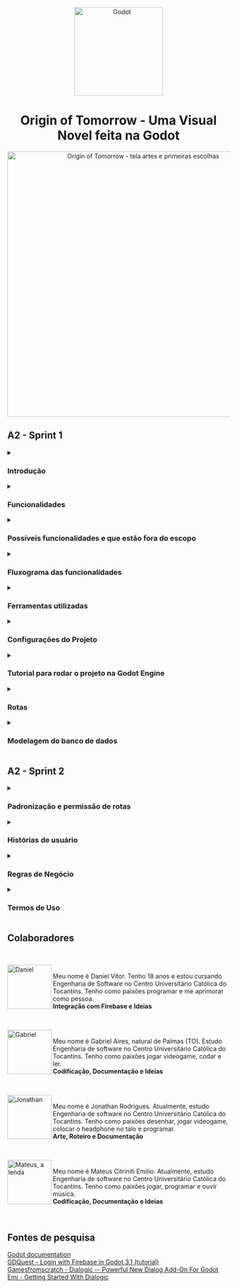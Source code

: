 <p align="center">
	<img width="200" alt="Godot" src="https://upload.wikimedia.org/wikipedia/commons/thumb/6/6a/Godot_icon.svg/2048px-Godot_icon.svg.png">
</p>

<h1 align="center">Origin of Tomorrow - Uma Visual Novel feita na Godot</h1>

<p align="center">
	<img width="600" 
		alt="Origin of Tomorrow - tela artes e primeiras escolhas"
		src="https://i.imgur.com/wADTXCi.png">
</p>

## A2 - Sprint 1

<details> 
	<summary><h3>Introdução</h3></summary>

<p>Projeto realizado como parte da grade curricular da disciplina de Engenharia de Conhecimento, ministrado no curso de <a href="https://to.catolica.edu.br/portal/curso/engenharia-de-software/">Engenharia de Software</a> do <a href="https://to.catolica.edu.br">Centro Universitário Católica do Tocantins</a>.</p>

<p>O principal objetivo do trabalho  é a implementação dos conceitos de Banco de Dados numa aplicação. No caso do nosso grupo, escolhemos fazer a implementação a partir de um jogo de texto Visual Novel, com o objetivo de alimentar o banco de dados com informações do usuário.</p>


<p>Visual novel é um gênero de jogo focado em leituras de textos, cuja suas decisões afetam o rumo da história. O sistema terá como proposta utilizar um sistema de bancos de dados par analisar as decisões dos jogadores para comparar os caminhos traçados por cada um ao decorrer da história.</p>

<p>Como base para o trabalho, partiu-se dos conceitos de interação e escolhas nos adventures criados pela empresa <a href="https://telltale.com/">Telltale Games</a>, responsáveis por jogos como <a href="https://store.steampowered.com/app/1449690/The_Walking_Dead_The_Telltale_Definitive_Series/">The Walking Dead </a>, <a href="https://store.steampowered.com/app/250320/The_Wolf_Among_Us/">The Wolf Among Us</a> e <a href="https://store.steampowered.com/app/498240/Batman__The_Telltale_Series/">The Batman Telltale series</a>.</p>
</details>

<details>
	<summary><h3>Funcionalidades</h3></summary>

<ol>
	<li>Implementação do Firebase como aplicação de gerenciamento de dados e informações emitidas pela aplicação;</li>
	<li>Sistema de diálogo, cujo os jogadores terão a possibilidade de ler a narrativa e as fala dos personagens durante a história por intermédio de uma caixa de diálogo;</li>
	<li>Sistemas de decisões que serão armazenadas no Banco de Dados e mostradas como estátisticas para o jogador ao final do jogo, demonstrando o seu  desempenho e progressão comparadas aos outros jogadores;</li>
	<li>História voltada ao universo dos jogos eletrônicos, tendo alguns mini-games como interação e progresso da história;</li>
	<li>Galeria de pixel-arts dos desenhos criados pelo artista do projeto. Estas artes serão desbloqueadas pelo jogador à medida em que ele vai avançando durante a história;</li>
	<li>Sons e efeitos sonoros para maior imersão do jogador;</li>
	<li>Sistemas de criação de perfis do usuário/jogador, delimitando preferências e escolhas pessoais determinadas que podem aparecer/afetar a história ao decorrer do jogo.</li>
</ol>
</details>

<details>
	<summary><h3>Possíveis funcionalidades e que estão fora do escopo</h3></summary>
<ol>
	<li>Portabilidade da aplicação para dispositivos móveis e consoles de videogame.</li>
	<li>Sub-aplicação móvel para votação. Voltada para espectadores que estão assistindo a transmissão e estão buscando interação com o streamer favorito.</li>
	<li>Sistemas de criação de perfis do usuário/jogador, delimitando preferências e escolhas pessoais determinadas que podem aparecer/afetar a história ao decorrer do jogo. A implementação da funcionalidade pode ser feita como base a interação proposta no ínicio do jogo Silent Hill Shattered Memories. Check-list da personalidade do jogador, mudando alguns elementos e personagens da história</li>
</ol>
</details>

<details>
	<summary><h3>Fluxograma das funcionalidades</h3></summary>

<p>Primeiro, o jogador terá como tela inicial de registro e login do jogo, fazendo a comunicação entre aplicação e banco de dados/servidor Firebase. Estas informações serão armazenadas no banco de dados, criando uma identificação/chave primária própria. Existe um cenário/interação para verificação se os dados dos usuários estiverem corretos.</p>

<ul>
	<li>Caso o email já esteja cadastrado, o jogador já pode pular para tela de login e digitar os seus dados;</li>
	<ul>
		<li>Se os dados estiverem corretos, vai aparecer uma mensagem de login bem sucedido, avançando para o menu do jogo;</li> 
		<li>Caso os dados não estiverem corretos, vai aparecer uma mensagem de erro do usuário ou senha digitada incorretamente, solicitando novamente a autenticação.</li>
	</ul>
</ul>

<br> 

<p align="center">
	<img width="600"
		alt="Fluxograma da página de login"
		src="https://i.imgur.com/cQPXj1B.png">
		<br>Fluxograma da página de login e senha
</p>

<p>Segundo, o jogador interage com as escolhas estipuladas do jogo. Ao fazer isso, cada uma dessas escolhas terá uma saída  ou rumo diferente para a história. Podem ser diálogos e interações com os personagens diferentes do habitual ou segmento da história. Exemplo: determinado personagem pode morrer ou continuar na narrativa, desempenhando outro papel. Diante disso, cada uma dessas escolhas e caminhos serão armazenadas no banco de Dados, diferenciando cada uma dessas rotas selecionadas pelo jogador. Ao final do jogo, o jogador terá uma tela de estatísticas, comparando o seu desempenho com outros jogadores.</p>
 
<p>Exemplo: </p>

<ul>
	<li>O jogador A traçou o caminho X.</li> 
	<ul>
		<li>Porcentagem de jogadores que seguiram este caminho 56%.</li>
	</ul> 
	<li>Outros jogadores que seguiram o caminho Y.</li>
	<ul>
		<li>Porcentagem: 44%</li>
	</ul>
</ul> 

<p>Vale ressaltar que, as escolhas principais, ao decorrer da trama, serão apresentadas nas estatísticas, para entender como funciona o sistema por parte do jogador e quais interações futuras podem ser possíveis para acessar os outros finais do jogo.</p>

<br>

<p align="center">
	<img width="600"
		alt="Exemplificação do sistema de escolhas do jogo, por intermédio de condicionais/nested condicionais"
		src="https://i.imgur.com/CD905bI.png">
		<br>Exemplificação do sistema de escolhas do jogo
</p>

</details>

<details>
	<summary><h3>Ferramentas utilizadas</h3></summary>

1. [Godot](https://godotengine.org/) é um motor de jogo de código aberto, publicado utilizando a licença MIT e desenvolvido pela sua própria comunidade. Seu design é inovador, utilizando um sistema de nódulos e de cena, dando flexibilidade para o desenvolvedor criar qualquer coisa. Pode ser usada em qualquer plataforma de desenvolvimento moderno, tendo a engine suporte para os sistemas operacionais Linux, MacOs, Windows Android. 

2. [Dialogic](https://github.com/coppolaemilio/dialogic) é uma extensão da Godot responsável em facilitar a adição de diálogos no seu jogo. Ela é uma aplicação feita dentro da própria, tendo como base ferramentas com interface gráfica para organização de diálogos dentro do jogo. 

3. [Krita](https://krita.org/en/) é uma ferramenta de criação de ilustrações, concept art, histórias em quadrinhos, pinturas digitais e animações, também podendo ser usado como um programa de retoques e manipulação de fotografia, conversor de formatos, suportando vários modelos de cores e pintura HDR. 

4. [Firebase](https://firebase.google.com/?hl=pt) é um conjunto de serviços de hospedagem para qualquer tipo de aplicativo. Oferece hospedagem NoSQL e em tempo real de bancos de dados, conteúdo, autenticação social e notificações, ou serviços, como um servidor de comunicação em tempo real.

5. [Fruity Loop Studio](https://www.image-line.com/fl-studio/) é uma estação de trabalho de áudio digital desenvolvido pela empresa belga Image-Line. Atualmente é um dos softwares mais usados em produções musicais no mundo, ficando em 4° lugar com 13.63%. Em 2018 foi considerado o melhor DAW do ano pelo IDMA.

6. [Obs Studio](https://obsproject.com/pt-br/download) é uma suíte de software livre e de código aberto para gravação e transmissão ao vivo. Escrito em C e C++, o OBS fornece captura de fonte e dispositivo em tempo real, composição de cena, codificação, gravação e transmissão. A transmissão de dados é feita principalmente através do RTMP (Real Time Messaging Protocol) e pode ser enviada para qualquer destino de suporte RTMP, incluindo muitas predefinições para sites de streaming, como YouTube, Instagram, Twitch e Facebook.

</details>

<details>
	<summary><h3>Configurações do Projeto</h3></summary>

<p>Origin of Tomorrow pode ser executado em diversos sistemas como Windows, Linux e até mesmo em <strong> navegadores de internet</strong>. </p>

Binários compilados podem ser baixados na página de [releases do GitHub](https://github.com/gabriel-aires09/origintomorow/releases). Necessário apenas descompactar os arquivos e rodar diretamente no sistema. O executável e o arquivo de extensão .pck devem estar localizados no mesmo diretório. Sem isso, o jogo não será executado.

Quanto ao uso da aplicação em <strong>navegadores</strong>, você pode acessar ao jogo por meio deste link: [Github Pages](https://gabriel-aires09.github.io/origintomorow/). Criamos uma branch própria hospedada no Github Pages para acesso e conhecimentos das pessoas que tenham interesse em acessar ao jogo. Todos os novos recursos, mecânicas e funcionalidades serão também atualizadas neste link. Nossa intenção é apresentar nossas ideias, de maneira acessível, para outras pessoas interessadas no projeto.

Os arquivos do código fonte podem ser executados utilizando a própria engine [Godot](https://godotengine.org/). Necessário apenas a [importação dos arquivos do projeto](https://docs.godotengine.org/en/latest/tutorials/editor/project_manager.html#opening-and-importing-projects), abrir e apertar o botão play ao canto da tela da interface gráfica da Godot engine. 

</details>

<details>
	<summary><h3>Tutorial para rodar o projeto na Godot Engine</h3></summary>

Abaixo, o tutorial passo a passo:

Abra o aplicativo da Godot. A primeira inicialização irá pedir para adicionar assets. É opcional, mas recomendamos apertar o botão Cancel/Cancelar.

#### 1. Na tela de gerenciamento de projetos, aperte o botão Import

#### 2. Selecione o arquivo "project.godot" na janela Open a File/Abrir Arquivo

#### 3. Na janela de importar arquivo, selecione a opção Import & Edit

#### 4. Ao canto da tela da Godot Engine, aperte o ícone play.

#### 5. A cena principal será inicializada, juntamente com as demais

https://user-images.githubusercontent.com/90778217/195465148-2cbacfbf-9149-4709-bafb-80ddd5c36f2d.mp4


### Tutorial para rodar o projeto no Visual Studio Code

Caso você tenha interesse em conferir a versão para navegadores e acessar/editar o código fonte, faça o download da versão HTML + Javascript na página de [releases](https://github.com/gabriel-aires09/origintomorow/releases/tag/v0.1b). Baixe o arquivo [Origin_of_Tomorrow_Browser.zip](https://github.com/gabriel-aires09/origintomorow/releases/download/v0.1b/Origin_of_Tomorrow_Browser.zip). Caso tenha interesse em rodar aplicação para verificar as modificações, baixe a extensão Live Server do Visual Studio Code. 

Abaixo, um pequeno tutorial em vídeo de como pode ser feito este procedimento.

https://user-images.githubusercontent.com/90778217/195740843-746e6f9d-6960-4bfd-9436-a5dfde40e185.mp4

</details>


<details> 
	<summary><h3>Rotas</h3></summary>

<p align="left">
	<img width="1506" height="334"
		alt="Fluxograma do Firebase e escolhas do jogo"
		src="https://i.imgur.com/Y1s0nMq.png">
</p>
<p align="center">Fluxograma Geral das funcionalidades da aplicação</p>

Ao acessar o jogo, o jogador irá se deparar com uma tela apresentando as opções de login e cadastro, onde os dados cadastrados pelo usuário serão armazenados no banco de dados em nuvem. O cadastro ocorre dentro do próprio jogo, assim como o login, que quando efetuado, o menu inicial é apresentado, exibindo ao usuário as opções de start, galeria e quit, cuja opção start possui função de iniciar jogo.

Cada escolha a qual o jogador selecionar será armazenada no firebase, sendo enviada novamente ao jogador ao final dos capítulos em forma de estatísticas, juntamente com as outros jogadores, sendo exibidas de forma comparativa. As médias a serem exibidas são geradas através da média de escolhas feitas por todos os jogadores. Quando acessada, a galeria exibe todas as artes do jogo, que são mostradas em forma de listas, sendo armazenadas localmente, cujo desbloqueio de imagens, ocorre através do avanço na história ou rota escolhida. 

Abaixo, as rotas/caminhos de acesso que podem ser acessadas aos jogadores neste primeiro protótipo. Os vídeos são interessantes para exemplificar como o sistemas de escolhas serão desenvolvimentosao decorrer do projeto. A primeira e a segunda escolha muda as interações/diálogos entre personagens, como também os sentimentos expressados entre eles - o avatar da personagem Sabrina muda, podendo ficar triste, feliz ou apático, a depender das escolhas geradas pelo jogador. No futuro, os integrantes pretendem criar uma espécie de sistema de pontos de sentimentos que serão exibidas como estatísticas ao final do jogo, conforme consta ao final do vídeo. 
	
### Rota 1 - Primeira escolha do jogo

https://user-images.githubusercontent.com/90778217/195460870-dfe8cddc-d4d2-4802-9faf-dcbda5428594.mp4


## Rota 2 - Segunda escolha do jogo

https://user-images.githubusercontent.com/90778217/195461271-6ae0ad93-40db-4643-a9cb-fe39b158ae0d.mp4

</details>


<details>
	<summary><h3>Modelagem do banco de dados</h3></summary>

Diante das funcionalidades e sistemas utilizados para o nosso projeto, optamos por um gerenciamento de banco de dados não relacional (NoSQL). Primeiramente, o motivo para utilizar esta estrutura de banco de dados é a sua característica de mutabilidade durante o processo de desenvolvimento da aplicação. Queremos, na medida que surgem novas ideias entre os integrantes do projeto, modificar a manipulação dos dados na nossa aplicação, não necessariamente atendendo uma estrutura pré-definida. Segundo, adotamos o Firebase como aplicação principal para o gerenciamento de dados e informações do nosso jogo. Percebemos que, ao analisar o contexto e, pelo tempo exigido para desenvolvimento da aplicação, o melhor caminho a ser seguido seria a utilização do Firebase, principalmente por causa da facilidade de implementação e praticidade de utilização na nossa aplicação. Terceiro, porque a nossa própria orientadora apresentou como uma das ferramentas que podem ser utilizadas durante o processo de desenvolvimento. :smile:

Abaixo, o modelo lógico estruturado do nosso banco de dados, como também a representação de tabelas do Dialogic repassadas para o RealTime Database e o gerenciamento de emails/cadastros registrados no Firebase para teste da aplicação.

<p align="center">
	  <img width="600"
	       alt="Fluxograma do modelo lógico"
	       src="https://i.imgur.com/HKGmoh8.png">
	       <br>Fluxograma do modelo lógico do banco de dados
</p>

<p align="center">
	<img width="600"
		alt="Representação das escolhas do jogador no Firebase"
		src="https://i.imgur.com/q2L1JAo.jpg"
		<br><br>Representação das escolhas feitas do jogador, mostrando chave primária e os objetos/propriedades definidas. Algumas das escolhas serão armazenadas por aqui.
</p>

<p align="center">
	<img width="600"
		alt="Usuários cadastrados no jogo e registrados no Firebase"
		src="https://i.imgur.com/y7Y2Kz0.png"
		<br><br>Página de autenticação do Firebase, demonstrando os usuários cadastrados e registrados no banco de dados
</p>

<p align="center">
	<img width="600"
		alt="Estrutura da tabela da timeline criada pela Dialogic"
		src="https://i.imgur.com/o8ww56j.png"
		<br><br>Estrutura da tabela do arquivo .json criado pelo Dialogic. 
</p>

</details>

## A2 - Sprint 2

<details>
<summary><h3>Padronização e permissão de rotas</h3></summary>

Não há diferentes tipos de usuários, sendo que as rotas serão igualmente distribuídas. Quando o usuário se registra, seus dados são salvos na nuvem juntamente com um token gerado pelo Firebase, cuja utilização se dará na autenticação de usuário. O jogo apresenta as seguintes rotas: 
### Iniciar
Sendo a primeira rota a qual o usuário utitizará, ele terá acesso ao conteúdo jogável


<h3 align="center">{Main}/{Register{token_criado}}/{Login{token_autenticado}}/{Menu}/{Supercene{dialogic}} </h3>


Após ela, o usuário frequentemente passará pela seguinte rota:


<h3 align="center">{Main}/{Login{token_autenticado}}/{Menu}/{Supercene{dialogic}}</h3>

</details>

<details>
	<summary><h3>Histórias de usuário</h3></summary>

#### US01 - Registro

Eu, como jogador, desejo registrar uma conta no sistema, para que eu possa ter acesso ao jogo.

<strong>Cenário 1: Primeiro registro no jogo</strong>
- Dado que o usuário não tenha uma conta
	- E queira iniciar o jogo
- Quando ele selecionar o opção registro
	- E preenche os dados email, senha, confirmar senha. 
- Então, o sistema retorna uma confirmação
 	- E o jogador é levado para a tela inicial

<strong>Cenário 2: Usuário já cadastrado no sistema</strong>
- Dado que usuário tenha uma conta
	- E queira registrar, utilizando o mesmo login e senha já armazenado no banco de dados da aplicação
- Quando ela tentar registrar no sistema
- Então, vai aparecer uma mensagem de email e usuário já cadastrados no sistema 

<strong>Cenário 3: Domínio de email não reconhecido no sistema</strong>
- Dado que o usuário não tenha uma conta
	- E queira registrar para inicializar/testar o jogo
- Quando selecionar a opção registrar
	- E preencher os dados de email
	- E este domínio de email não ser permitido/reconhecido no sistema de banco de dados
- Então o sistema retorna a seguinte mensagem: domínio de email não reconhecido pelo sistema

<strong>Cenário 4: Senha fraca</strong>
- Dado que o usuário estiver preenchendo os dados do cadastro
	- E a senha possuir menos que seis caracteres
	- OU senha sem caracteres especiais como números, símbolos e letras maiúsculas 
- Quando o usuário apertar o botão de registrar
- Então o sistema retorna um erro
	- E pede para o usuário tentar outra senha novamente

#### US02 - Acesso ao sistema, por meio de login (email) e senha

Eu, como jogador, desejo acessar o sistema, para que eu possa retornar o jogo.

<strong>Cenário 1: Usuário já Registrado no sistema</strong>
- Dado que o usuário estiver cadastrado no sistema
- Quando ele digitar seu email de login
	- E sua senha
- Então,  vai aparecer uma mensagem de login bem sucedido
	- E o usuário irá avançar para o menu do jogo

<strong>Cenário 2: Usuário não registrado no sistema</strong>
- Dado que o usuário não estiver cadastrado no sistema
- Quando ele digitar seu email de login
	- E sua senha
- Então, irá aparecer a mensagem de usuário e senha não cadastrados
	- OU usuário e senha digitados incorretamente


<strong>Cenário 3: Senha incorreta</strong>
- Dado que o usuário tenha uma conta registrada
- Quando ele digita seu login e senha
- E sua senha estiver incorreta
- Então, vai aparecer uma mensagem de login bem sucedido
- E o usuário irá avança para o menu do jogo

#### US03 – Sistema de decisões

Eu, como jogador, desejo escolher que escolhas tomar durante a história, para que possa ver como minhas decisões afetaram a história no geral

<strong>Cenário 1: Escolhas ao decorrer da história</strong>
- Dado que o usuário esteja jogando
	- E apareça duas ou mais opções de escolha
- Quando o jogador seleciona uma das duas opções
- Então, a escolha que o jogador tomou será salva
	- E a história do jogo avança de acordo com a opção escolhida
	- E os elementos e personagens podem mudar, a depender do contexto e escolhas apresentadas na história

<strong>Cenário 2: Escolhas que caracterizam o perfil do jogador</strong>
- Dado que o jogador esteja jogando
	- E tenha preenchido o formulário de perfil do jogo
- Quando o jogador avança ao decorrer da história
- Então, os elementos, tais como cor e nome, serão apresentados nos diálogos
	- E novas interações serão apresentadas

#### US04 - Sistema de relacionamento 

Eu, como desenvolvedor, desejo um sistema de relacionamento e pontuação, para que o jogador tenha maior engajamento com os personagens da história.

<strong>Cenário 1:  Sistemas de pontos positivos entre personagens e jogador</strong>
- Dado que existe um sistema de relacionamento entre o jogador e personagens 
- Quando é escolhida uma interação considerada positiva
- Então aumenta os pontos de amizade/empatia com o personagem
	- E o personagem da interação te ajuda durante a  jornada
	- E estes pontos serão adicionado na tela de estatística ao final do jogo

<strong>Cenário 2: Sistemas de pontos negativos entre personagens e jogador</strong>
- Dado que existe um sistema de relacionamento entre o jogador e personagens 
- Quando é escolhida uma interação considerada negativa
- Então diminui os pontos de amizade/empatia com o personagem
	- E o personagem não te ajuda durante a história
	- OU evita contato/conversa com seu personagem
	- E estes pontos serão adicionado na tela de estatística ao final do jogo

<strong>Cenário 3: Sistema de pontos - personagem fora dos padrões de normalidade</strong>
- Dado que existe um sistema de relacionamento entre o jogador e personagens
- Quando é escolhida uma interação considerada negativa 
	- E o personagem goste deste tipo de tratamento
- Então aumenta os pontos de amizade
	- E o personagem da interação te ajuda durante a  jornada
	- OU evita contato/conversa com seu personagem
	- E estes pontos serão adicionado na tela de estatística ao final do jogo

#### US05 - Menu inicial
Eu, como desenvolvedor, desejo criar um menu inicial, para que o usuário possa navegar no jogo. 

<strong>Cenário 1 - Botão Iniciar</strong>
- Dado que existe um botão iniciar
- Quando o usuário aperta este botão
- Então o jogo irá inicializar para o estado de progresso atual do jogador

<strong>Cenário 2 - Botão Galeria</strong>
- Dado que existe o botão galeria no menu inicial do jogo
- Quando o usuário apertar este botão
- Então o jogo irá para outra janela, apresentando uma galeria de artes feitas exclusivamente para o jogo

<strong>Cenário 3 - Botão sair</strong>
- Dado que existe o botão sair presente no menu inicial 
- Quando o usuário aperta este botão
- Então a aplicação é fechada
	- E como também a finalização do seu processo no computador

#### US06 - Galeria

Eu, como desenvolvedor, desejo uma galeria de arte, para que seja acessada/desbloqueada pelo jogador ao decorrer do jogo.

<strong>Cenário 1 - Desbloqueio das artes do jogo</strong>
- Dado que o jogador está em determinada parte da história
- Quando o jogador concluir esta parte
- Então as artes criadas em pixel art como plano de fundo, cenário e personagens serão desbloqueadas
	- E poderão ser acessadas no menu de Galeria do jogo

<strong>Cenário 2 - Jogador quer visualizar a arte do jogo na Galeria</strong>
- Dado que existe um menu de galeria das artes do jogo
	- E o jogo acessou por meio do caminho Menu inicial >> Galeria
	- E estejam disponíveis/liberadas artes do jogo
- Quando o jogador clicar no ícone da arte do jogo
- Então será aberta esta mesma arte em tela cheia

<strong>Cenário 3 - Voltar para o menu de Galeria ao clicar na arte desejada</strong>
- Dado que o jogador está na janela de tela cheia da pixel art
- Quando ele clicar no botão de voltar, no canto superior esquerdo da tela
- Então, o jogador voltará para tela inicial da galeria

<strong>Cenário 4 - Voltar para o menu principal a partir da Galeria</strong>
- Dado que o jogador está na galeria do jogo
- Quando ele clicar no botão voltar na tela de galeria
	- E não estiver aberta qualquer arte do jogo, no modo de tela cheia
- Então o jogador irá voltar para o menu principal do jogo

#### US07 - Estatísticas de caminhos seguidos ao final do jogo

Eu, como usuário, desejo que seja apresentadas estatísticas sobre o meu caminho tomado do jogo, para que eu possa comparar com outros jogadores

<strong>Cenário 1 - Caminho X</strong>
- Dado que existe um determinado caminho X a ser seguido
- Quando o jogador escolhe este caminho, dependendo das escolhas realizadas durante o jogo
	- E ele finaliza o jogo
- Então, é mostrado uma tabela de estatísticas, o número percentual de jogadores que seguiram este caminho. 
	- E este caminho será armazenado no banco de dados 

<strong>Cenário 2 - Caminho Y</strong>
- Dado que existe um determinado caminho Y a ser seguido
- Quando o jogador escolhe este caminho, dependendo das escolhas realizadas durante o jogo
	- E ele finaliza o jogo
- Então, é mostrado uma tabela de estatísticas, o número percentual de jogadores que seguiram este caminho. 
	- E este caminho será armazenado no banco de dados 

#### US08 - Salvar as escolhas dos jogadores

Eu, como desenvolvedor, desejo salvar as escolhas dos jogadores, para que eu possa demonstrar/manipular estas informações no banco de dados.

<strong>Cenário 1 - Salvar escolhas no banco de dados</strong>
- Dado que o jogador está numa tela com duas caixas de diálogo, após a interação com personagem da conversa
- Quando o usuário aperta uma das caixas, utilizando o mouse
- Então, o personagem da interação terá uma resposta
	- E esta resposta será salva no banco de dados
	- E irá criar um token próprio
	- E será computada nas estatísticas de caminhos seguidos pelos jogadores ao final do jogo.

<strong>Cenário 2 - Salvar a pontuação de amizade entre os personagens</strong>
- Dado que o jogador pode interagir com os personagens
	- E cada uma das respostas tem um retorno positivo ou negativo para o sistema de amizade
- Quando o jogador escolhe determinada resposta
- Então, ela irá aumentar o nível de amizade entre o jogador e personagem
	- Ou diminuir o nível de amizade entre jogador e personagem
	- E salvar estas respostas no banco de dados
	- E demonstrar esta pontuação ao final do jogo.

#### US09 -  Mini-game RPG

Eu, como usuário, desejo jogar um mini-game ao estilo RPG, para que eu possa ter mais interação e engajamento com o jogo.

<strong>Cenário 1 - Perfil do usuário</strong>
- Dado que existem perfis para o usuário, delimitando seus gostos
- Quando o usuário loga no jogo
	- E responde algumas das perguntas sobre você no início do jogo
- Então, essas escolhas serão demonstradas em diálogos
	- E interações ao decorrer do jogo. 

#### US 09.01 - Movimentação do personagem

Eu, como usuário, desejo movimentar meu personagem, para que eu possa chegar ao final do game.

<strong>Cenário 1 - Personagem move para esquerda</strong> 
- Dado que o personagem tem a função de movimentação
	- E pode andar para direção esquerda 
- Quando aperto o direcional para esquerda
- Então, o personagem irá se movimentar para esquerda
	- Ou não se locomover, caso existe algum objeto na frente do personagem

<strong>Cenário 2 - Personagem move para direita </strong>
- Dado que o personagem tem a função de movimentação
	- E pode andar para direita 
- Quando aperto o direcional para direita
- Então, o personagem irá se movimentar para direita
	- Ou não se locomover, caso existe algum objeto na frente do personagem

<strong>Cenário 3 - Personagem move para cima</strong>
- Dado que o personagem tem a função de movimentação
	- E pode andar para cima 
- Quando aperto o direcional para cima
- Então, o personagem irá se movimentar para cima
 - Ou não se locomover, caso existe algum objeto na frente do personagem

<strong>Cenário 4 - Personagem move para baixo </strong>
- Dado que o personagem tem a função de movimentação
	- E pode andar para baixo 
- Quando aperto o direcional para baixo
- Então, o personagem irá se movimentar para baixo
	- Ou não se locomover, caso existe algum objeto na frente do personagem

#### US 09.02 - Interações com os personagens 

Eu, como desenvolvedor, desejo a interação entre jogador e NPCs do mapa, para que o jogador tenha envolvimento com o jogo

<strong>Cenário 1 - Conversar com os personagens</strong>
- Dado que existe um personagem no mapa
	- E que esteja na frente do jogador
- Quando o jogador aperta o botão de interação
- Então, abre uma caixa de diálogo, juntamente com o avatar do personagem

<strong>Cenário 2 - Escolhas e interações entre personagens do mapa</strong>
- Dado que o jogador apertou o botão de interação
	- E apareceu a caixa de diálogo, juntamente com o avatar do personagem
- Quando aparece um escolha de respostas durante o diálogo
- Então, o jogador escolha uma das opções de respostas
	- E o personagem responde
	- E o tipo de resposta será diferente, a depender de cada interação

<strong>Cenário 3 - Sistemas pontos de amizade implementados no mini-game de RPG</strong>
- Dado que o jogador interage com os NPCs do jogo
	- E está na frente do personagem
	- E abre a caixa de diálogo
- Quando ele faz determinada escolha
- Então, vai aumentar o sistema de amizade/empatia entre o jogador e personagem
	- Ou vai diminuir o sistema de amizade/empatia entre o jogador e personagem
	- E estas interações com personagens serão salvas no banco de dados 
</details>

<details>
	<summary><h3>Regras de Negócio</h3></summary>

<table>
	<tr>
		<td>Identificador</td>
		<td>OT0001</td>
	</tr>
	<tr>
		<td>Nome</td>
		<td>Registro do usuário</td>
	</tr>
	<tr>
		<td>Módulo</td>
		<td>Firebase</td>
	</tr>
	<tr>
		<td>Data</td>
		<td>24/09/2022</td>
	</tr>
	<tr>
		<td>Autor</td>
		<td>Daniel Vitor</td>
	</tr>
	<tr>
		<td>Data da última alteração</td>
		<td>27/09/2022</td>
	</tr>
	<tr>
		<td>Versão</td>
		<td>0.1b</td>
	</tr>
	<tr>
		<td>Dependências</td>
		<td>OT0002 e OT0003</td>
	</tr>
	<tr>
		<td>Descrição</td>
		<td>Ao iniciar o jogo, o usuário deverá preencher preencher os campos de email/login e senha. Estes dois campos são obrigatórios. O usuário pode sair ao apertar o botão de login.</td>
	<tr>
	<tr>
		<td>Requisitos</td>
		<td>
			<ul>
				<li>A senha deve possuir, no mínimo, 6 caracteres</li>
				<li>A senha deve possuir caracteres especiais, números e letras maiúsculas</li>
				<li>O email a ser cadastrado não pode ter sido usado anteriormente</li>	
			<ul>
		</td>
</table>

<table>
	<tr>
		<td>Identificador</td>
		<td>OT0002</td>
	</tr>
	<tr>
		<td>Nome</td>
		<td>Login do usuário</td>
	</tr>
	<tr>
		<td>Módulo</td>
		<td>Firebase</td>
	</tr>
	<tr>
		<td>Data</td>
		<td>24/09/2022</td>
	</tr>
	<tr>
		<td>Autor</td>
		<td>Daniel Vitor</td>
	</tr>
	<tr>
		<td>Data da última alteração</td>
		<td>27/09/2022</td>
	</tr>
	<tr>
		<td>Versão</td>
		<td>0.1b</td>
	</tr>
	<tr>
		<td>Dependências</td>
		<td>OT0001</td>
	</tr>
	<tr>
		<td>Descrição</td>
		<td>O usuário, após cadastrar suas credenciais no sistema de banco de dados do jogo, ele será transferido para tela de login e senha. Esta tela de login terá o campo para preenchimento do email da senha cadastrada pelo usuário.</td>
	<tr>
	<tr>
		<td>Requisitos</td>
		<td>
			<ul>
				<li>O email já deve estar cadastrado no banco de dados</li>
				<ul>
					<li>Caso o usuário digite um email não registrado, vai aparecer uma mensagem de email e mail não cadastrado no sistema</li>
				</ul>
					<li>A senha deve ser preenchida corretamente</li>
					<ul>
						<li>Caso o usuário erre no preenchimento da senha, vai aparecer a mensagem de senha incorreta</li>
					</ul>
					<li>Se os campos de login e senha estiverem corretos, o jogador irá para tela de menu do jogo.</li>
			</ul>
		</td>
</table>	

<table>
	<tr>
		<td>Identificador</td>
		<td>OT0003</td>
	</tr>
	<tr>
		<td>Nome</td>
		<td>Menu inicial</td>
	</tr>
	<tr>
		<td>Módulo</td>
		<td>Interface</td>
	</tr>
	<tr>
		<td>Data</td>
		<td>24/09/2022</td>
	</tr>
	<tr>
		<td>Autor</td>
		<td>Mateus Citriniti</td>
	</tr>
	<tr>
		<td>Data da última alteração</td>
		<td>27/09/2022</td>
	</tr>
	<tr>
		<td>Versão</td>
		<td>0.1b</td>
	</tr>
	<tr>
		<td>Dependências</td>
		<td>OT0001 e OT0002</td>
	</tr>
	<tr>
		<td>Descrição</td>
		<td>O menu inicial tem a função de ser a tela central do jogo, cujo usuário pode escolher suas configurações de vídeo, som e controles do jogo. Isto é importante, principalmente em computadores com nível de processamento menor. Não apenas as configurações, o menu inicial deve ter a galeria de todas as artes desbloqueadas durante o jogo, como também o menu de sair da aplicação.
</td>
	<tr>
	<tr>
		<td>Requisitos</td>
		<td>
			<ul>
				<li>Caso o jogador aperte o botão Iniciar, o jogo vai inicializar. Dependendo do seu processo de salvamento, ele pode iniciar na parte em que o jogador parou.</li>
				<li>Ao apertar o botão Galeria, o jogador será transferido para o menu das artes em pixel-art desbloqueadas e utilizadas durante o jogo</li>
				<li>Quando o jogador apertar o botão sair, ele sairá da aplicação.</li>
			<ul>
		</td>
</table>

<table>
	<tr>
		<td>Identificador</td>
		<td>OT0004</td>
	</tr>
	<tr>
		<td>Nome</td>
		<td>Galeria</td>
	</tr>
	<tr>
		<td>Módulo</td>
		<td>Interface</td>
	</tr>
	<tr>
		<td>Data</td>
		<td>24/09/2022</td>
	</tr>
	<tr>
		<td>Autor</td>
		<td>Mateus Citriniti</td>
	</tr>
	<tr>
		<td>Data da última alteração</td>
		<td>27/09/2022</td>
	</tr>
	<tr>
		<td>Versão</td>
		<td>0.1b</td>
	</tr>
	<tr>
		<td>Dependências</td>
		<td>OT0003 e OT0005</td>
	</tr>
	<tr>
		<td>Descrição</td>
		<td>A Galeria de artes é uma forma de recompensa para os jogadores que investiram no jogo Origin of Tomorrow. É um elemento utilizado em diversos jogos, podendo seus elementos serem desbloqueados em momentos específicos do jogo ou serem apresentados como colecionáveis dentro de fases do jogo.</td>
	<tr>
	<tr>
		<td>Requisitos<td>
		<td>
			<ul>
				<li>Os elementos da galeria serão mostrados apenas se o jogador iniciar uma campanha.</li>
				<li>Cada arte será desbloqueada em momentos específicos dentro do jogo</li>
				<li>Dentro do menu da galeria, irá aparecer uma foto em miniatura, representando cada uma das artes em pixel art elaboradas para o jogo</li>
				<li>Caso o jogador clique em algumas das miniaturas, ele será transferido para outra janela, exibindo a arte em tela cheia.</li>
				<li>Ao apertar o botão voltar, o jogador volta para janela anterior. No caso, a janela de menu da galeria.</li>
				<li>O jogador pode voltar para o menu iniciar, apertando o botão voltar.</li>
			<ul>
		</td>
</table>

<table>
	<tr>
		<td>Identificador</td>
		<td>OT0005</td>
	</tr>
	<tr>
		<td>Nome</td>
		<td>Diálogos do jogo</td>
	</tr>
	<tr>
		<td>Módulo</td>
		<td>Interface e Interação Jogador/Aplicação</td>
	</tr>
	<tr>
		<td>Data</td>
		<td>24/09/2022</td>
	</tr>
	<tr>
		<td>Autor</td>
		<td>Gabriel Oliveira Aires</td>
	</tr>
	<tr>
		<td>Data da última alteração</td>
		<td>27/09/2022</td>
	</tr>
	<tr>
		<td>Versão</td>
		<td>0.1b</td>
	</tr>
	<tr>
		<td>Dependências</td>
		<td>OT0001, OT002, OT0003 e OT0006</td>
	</tr>
	<tr>
		<td>Descrição</td>
		<td>Os diálogos são elementos essenciais de um jogo ao estilo Visual Novel. O gênero é focado, essencialmente, em histórias e interações entre jogadores e personagens. 
		<br>
Sendo assim, é necessário que sejam apresentadas dentro do contexto da história. Seja para salvar algum personagem ou não, seja para aumentar pontos de amizade/empatia entre os personagens.
		<br>
Os diálogos serão apresentados juntamente com as artes do jogo e o avatar de cada um dos personagens, representando seus estados emocionais a partir de suas respostas no jogo. Eles ficarão localizados dentro de uma caixa de texto.</td>
	<tr>
	<tr>
		<td>Requisitos</td>
		<td>
			<ul>
				<li>Para que os diálogos sejam trocados ao decorrer do jogo, o jogador deve apertar qualquer botão do mouse ou tecla do teclado para isso.</li>
				<li>Em determinados momentos, haverá opções de escolhas para o jogador. Para avançar, o jogador deve escolher uma delas. Dependendo da resposta, caminhos e elementos diferentes serão demonstrados</li>
				<li>As escolhas podem afetar a maneira como os personagens tratam você ao decorrer do jogo. </li>
				<li>Quando o jogador customizar seu perfil de usuário, definindo suas preferências (mesmo que estas não sejam verdadeiras), elas serão apresentadas em algum contexto da história.</li>
				<li>Exemplo: Qual sua fruta favorita?</li>
				<ul>
					<li>Resposta: Maçã. Isto será salvo como variável e armazenado no banco de dados.</li>
					<ul>
						<li>Durante o jogo: Hmmm, vamos comer a fruta que você gosta? Que tal uma (variável = maçã)?</li>
				</ul>
			<ul>
		</td>
</table>

<table>
	<tr>
		<td>Identificador</td>
		<td>OT0007</td>
	</tr>
	<tr>
		<td>Nome</td>
		<td>Escolhas</td>
	</tr>
	<tr>
		<td>Módulo</td>
		<td>Interação Jogador e armazenamento de informações no Firebase</td>
	</tr>
	<tr>
		<td>Data</td>
		<td>XXXXXXXXX</td>
	</tr>
	<tr>
		<td>Autor</td>
		<td>Daniel Vitor, Gabriel Aires, Jonathan Rodrigues e Mateus Citriniti</td>
	</tr>
	<tr>
		<td>Data da última alteração</td>
		<td>XXXXXXXX</td>
	</tr>
	<tr>
		<td>Versão</td>
		<td>0.1b</td>
	</tr>
	<tr>
		<td>Dependências</td>
		<td>OT0001, OT002, OT0005</td>
	</tr>
	<tr>
		<td>Descrição</td>
		<td>Ao iniciar a aplicação, o jogador terá a oportunidade de personalizar seu perfil. Este perfil terá algumas perguntas sobre o perfil do jogador. Vale ressaltar que nenhum tipo de pergunta pessoal ou do âmbito extremamente privado do indivíduo como sexualidade e etnia serão impostas neste questionário. No máximo, perguntas voltadas para o âmbito geral como nome de música, cor, filme ou comida favorita.</td>
	<tr>
	<tr>
		<td>Requisitos<td>
		<td>
			<ul>
				<li>Neste módulo, é necessário que o jogador esteja cadastrado e logado no sistema. Ao apertar o botão iniciar, dentro do menu inicial do jogo, será exibido uma nova janela. Esta janela conterá um pequeno questionário a respeito do jogador, podendo este questionário ser predeterminado ou não</li>
				<li>Ao fazer sua escolha, em alguns contextos serão apresentados características do perfil do jogador.</li>
				<ul>
					<li>Qual é a sua cor favorita?</li>
					<li>Diálogo do personagem: Que tal você vestir essa camisa na cor x. Eu sei que é a sua cor favorita!</li>
				</ul>
				<li>Estas variáveis serão apresentadas em negritos e com cor destacada, conforme exemplo abaixo.</li>
				<ul>
					<li>Branco</li>
				</ul>
				<li>Será uma forma de lembrar a escolha/definição de perfil feita pelo jogador.</li> 
			</ul>
		</td>
</table>

<table>
	<tr>
		<td>Identificador</td>
		<td>OT0001</td>
	</tr>
	<tr>
		<td>Nome</td>
		<td>Registro do usuário</td>
	</tr>
	<tr>
		<td>Módulo</td>
		<td>Firebase</td>
	</tr>
	<tr>
		<td>Data</td>
		<td>24/09/2022</td>
	</tr>
	<tr>
		<td>Autor</td>
		<td>Daniel Vitor</td>
	</tr>
	<tr>
		<td>Data da última alteração</td>
		<td>27/09/2022</td>
	</tr>
	<tr>
		<td>Versão</td>
		<td>0.1b</td>
	</tr>
	<tr>
		<td>Dependências</td>
		<td>OT0002 e OT0003</td>
	</tr>
	<tr>
		<td>Descrição</td>
		<td>Ao iniciar o jogo, o usuário deverá preencher preencher os campos de email/login e senha. Estes dois campos são obrigatórios. O usuário pode sair ao apertar o botão de login.</td>
	<tr>
	<tr>
		<td>Requisitos<td>
		<td>
			<ul>
				<li>A senha deve possuir, no mínimo, 6 caracteres</li>
				<li>A senha deve possuir caracteres especiais, números e letras maiúsculas</li>
				<li>O email a ser cadastrado não pode ter sido usado anteriormente</li>
			<ul>
		</td>
</table>

</details>
	

<details>
	<summary><h3>Termos de Uso</h3></summary>

Os termos deste contrato (“Termos de Uso”) regem o relacionamento entre você e os colaboradores, pessoas físicas com sede em Palmas/Tocantins.

Antes de acessar ou utilizar o jogo, você deve concordar com os Termos de Uso. É necessário que você crie uma conta no jogo, sendo que dessa forma, você declara ter 16 anos de idade ou mais. Caso tenha de 16 a 17 anos, você declara que seus responsáveis legais estão de acordo com os termos de uso presentes no documento.

Ao instalar e jogar Origin of Tomorrow, você estará de acordo com estes termos de uso. Se não estiver de acordo com estes termos de uso, não instale ou jogue o jogo.

Caso você não concorde com as atualizações do termo de uso, ou de qualquer outra política presente neste documento, sua licença para utilizar o jogo cessará, e você deverá interromper o uso do jogo imediatamente.

### Concessão de Licença Limitada para Uso do Jogo

Levando em conta a sua concordância com os presentes Termos de Uso, concebemos a você uma licença não exclusiva, intransferível, não sublicenciável, revogável e limitada para o acesso e uso do jogo para seus fins de entretenimento. Você concorda em não usar o jogo para nenhuma outra finalidade.
Não é permitida a venda, compra, aluguel ou doação da sua conta, nem criar dados falsos. Você não poderá jogar caso já tenha sido banido anteriormente. Sua conta serve apenas para fins não comerciais.
Você não está permitido a jogar caso tenha menos de 16 anos. O uso do seu cartão de crédito ou outros instrumentos de pagamento por menores, são responsabilidade sua.

### Dados de Acesso e sua Conta

Será solicitado que você escolha um e-mail e senha para sua conta. Essa conta não deve ser compartilhada, e nem pode ser acessada por outras pessoas. Caso desconfie ou tome conhecimento que sua conta está sendo acessada indevidamente, notifique as equipes através do github e altere os seus dados de acesso. Você é o único responsável pela manutenção da confidencialidade dos Dados de Acesso e será responsável por todos os usos dos Dados de Acesso autorizados ou não por você. Você é responsável por tudo que acontece por meio da sua Conta.

### Propriedade

###	Jogo

Todos os direitos sobre o jogo são de propriedade dos colaboradores do github (Gabriel Aires, Mateus Citriniti, Jonathan Rodrigues; Daniel Vitor).

### Contas

Não obstante disposições em contrário aqui expressas, você reconhece e concorda que não terá propriedade ou outros direitos de propriedade sobre a conta, e você reconhece e concorda ainda que todos os direitos sobre a conta são e serão sempre de propriedade e para o benefício dos colaboradores do github (Gabriel Aires, Mateus Citriniti, Jonathan Rodrigues; Daniel Vitor).

### Uso da imagem do Usuário

Ao jogar Origin of Tomorrow, você autoriza a divulgação da sua imagem e nome para materiais de divulgação do jogo. Neste caso, você autoriza, expressa ser sua vontade e declara sua autorização pelo uso supramencionado. Tendo conhecimento disso, qualquer reclamação referente ao ponto mencionado acima se torna inviável. A autorização é concedida a título gratuito, abrangendo o uso da imagem em todo o território nacional.
	Essa autorização pode ser revogada a qualquer momento por você, porém, seu uso do jogo deve cessar imediatamente para que os colaboradores possam então tomar as devidas providências.

### Sua licença para o jogo Origin of Tomorrow

Por este documento, você concede aos colaboradores (Gabriel Aires, Mateus Citriniti, Jonathan Rodrigues; Daniel Vitor), uma licença irrevogável, perpétua, transferível, integralmente paga e sem quaisquer tipo de custos e o direito de usar e praticar, de qualquer forma, seus Conteúdo de Usuário.

### Atualizações do jogo

Você compreende que o jogo está em constante evolução. Os colaboradores podem requerer que você aceite atualizações do jogo instalado em seu computador. Você reconhece  e concorda que o jogo pode ser atualizado assim que necessário. Caso seja necessário, você deverá atualizar outros softwares relacioandos para o funcionamento adequado do jogo.

### Limitação de Responsabilidade

Os colaboradores não são responsáveis por danos indiretos, incidentais, consequentes, especiais, punitivos ou similares.

### Lei
Você concorda que todas as disputas entre você e os colaboradores serão regidas pelas leis do Brasil, desconsiderando-se disposições de conflitos de lei.

### Proteção de Dados
Os colaboradores são os únicos responsáveis pela segurança dos dados e informações disponibilizados pelos usuários, obriando-se os colaboradores:

1. Tratar e usar os dados pessoais nos termos legalmente permitidos recolhendo, conservando, registando, organizando, consultando ou transmitindo os mesmos, apenas e somente nos casos em que o seu usuário tenha dado o consentimento.

2. Tratar os dados de modo compatível com as finalidades para os quais tenham sido recolhidos;

3. Conservar os dados apenas durante o período contratual e durante o período necessário à prossecução das finalidades da recolha ou do tratamento posterior, garantindo a sua confidencialidade;

4. Informar imediatamente ao Usuário, devendo prestar toda a colaboração necessária a qualquer investigação que venha a ser realizada, caso exista alguma quebra de segurança, ou suspeita da mesma, independentemente de colocar ou não em causa a segurança e integridade dos Dados Pessoais;

5. Assegurar que os respetivos colaboradores ou os prestadores de serviços externos contratados pelos colaboradores, que venham a ter acesso a dados pessoais dos Usuários no contexto do APP cumprem as disposições legais aplicáveis em matéria de proteção de dados pessoais, designadamente, não cedendo ou divulgando tais dados pessoais a terceiros, nem deles fazendo uso para quaisquer fins que não os estritamente consentidos pelos respectivos Usuários ou, se aplicável, ser o seu processamento objeto de notificação ou de pedido de autorização à Comissão Nacional de Proteção de Dados.

</details>
	
## Colaboradores

<br>

<p align="left">
	<img width="100"
	     	align="left"
		alt="Daniel"
		src="https://i.imgur.com/qeJnyNH.png"
		<br><br>
		Meu nome é Daniel Vitor. Tenho 18 anos e estou cursando Engenharia de Software no Centro Universitário Católica do Tocantins. Tenho como paixões programar e me aprimorar como pessoa.
		<br><strong>Integração com Firebase e Ideias</strong>
</p>

<br>

<p align="left">
	<img width="100"
	     	align="left"
		alt="Gabriel"
		src="https://i.imgur.com/4b3eRBA.png"
		<br><br>
		Meu nome é Gabriel Aires, natural de Palmas (TO). Estudo Engenharia de software no Centro Universitário Católica do Tocantins. Tenho como paixões jogar videogame, codar e ler.
		<br><strong>Codificação, Documentação e Ideias</strong>
</p>

<br>

<p align="left">
	<img width="100"
	     	align="left"
		alt="Jonathan"
		src="https://i.imgur.com/Dek9BJr.png"
		<br><br>
		Meu nome é Jonathan Rodrigues. Atualmente, estudo Engenharia de software no Centro Universitário Católica do Tocantins. Tenho como paixões desenhar, jogar videogame, colocar o headphone no talo e programar.
		<br><strong>Arte, Roteiro e Documentação</strong>  
</p>

<br>

<p align="left">
	<img width="100"
	     	align="left"
		alt="Mateus, a lenda"
		src="https://i.imgur.com/utVksoZ.png"
		<br><br>
		Meu nome é Mateus Citriniti Emilio. Atualmente, estudo Engenharia de software no Centro Universitário Católica do Tocantins. Tenho como paixões jogar, programar e ouvir música.
		<br><strong>Codificação, Documentação e Ideias</strong>
</p>

<br>

## Fontes de pesquisa

[Godot documentation](https://docs.godotengine.org/en/stable/)
<br>[GDQuest - Login with Firebase in Godot 3.1 (tutorial)](https://www.youtube.com/watch?v=Udm7uDQM05w)
<br>[Gamesfromscratch - Dialogic -- Powerful New Dialog Add-On For Godot](https://www.youtube.com/watch?v=QXm0L-QSXoQ)
<br>[Emi - Getting Started With Dialogic](https://www.youtube.com/watch?v=sYjgDIgD7AY)
